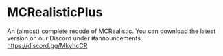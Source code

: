 # MCRealisticPlus
An (almost) complete recode of MCRealistic.
You can download the latest version on our Discord under #announcements. https://discord.gg/MkyhcCR
